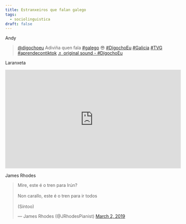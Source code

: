 ```yaml
---
title: Estranxeiros que falan galego
tags:
  - sociolinguistica
draft: false
---
```

Andy

<blockquote class="tiktok-embed" cite="https://www.tiktok.com/@digochoeu/video/7061943667380047110" data-video-id="7061943667380047110" style="max-width: 605px;min-width: 325px;" > <section> <a target="_blank" title="@digochoeu" href="https://www.tiktok.com/@digochoeu">@digochoeu</a> Adiviña quen fala <a title="galego" target="_blank" href="https://www.tiktok.com/tag/galego">#galego</a> 😎 <a title="dígochoeu" target="_blank" href="https://www.tiktok.com/tag/d%C3%ADgochoeu">#DígochoEu</a> <a title="galicia" target="_blank" href="https://www.tiktok.com/tag/galicia">#Galicia</a> <a title="tvg" target="_blank" href="https://www.tiktok.com/tag/tvg">#TVG</a> <a title="aprendecontiktok" target="_blank" href="https://www.tiktok.com/tag/aprendecontiktok">#aprendecontiktok</a> <a target="_blank" title="♬ original sound - #DígochoEu" href="https://www.tiktok.com/music/original-sound-7061943581120285445">♬ original sound - #DígochoEu</a> </section> </blockquote> <script async src="https://www.tiktok.com/embed.js"></script>

Laranxeta

<iframe width="560" height="315" src="https://www.youtube.com/embed/kTE-js-vi-c" title="YouTube video player" frameborder="0" allow="accelerometer; autoplay; clipboard-write; encrypted-media; gyroscope; picture-in-picture" allowfullscreen></iframe>


James Rhodes

<blockquote class="twitter-tweet"><p lang="pt" dir="ltr">Mire, este é o tren para Irún?<br><br>Non carallo, este é o tren para ir todos<br><br>(Síntoo)</p>&mdash; James Rhodes (@JRhodesPianist) <a href="https://twitter.com/JRhodesPianist/status/1101881702052446209?ref_src=twsrc%5Etfw">March 2, 2019</a></blockquote> <script async src="https://platform.twitter.com/widgets.js" charset="utf-8"></script> 
<!--EndFragment-->

